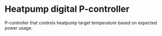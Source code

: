 # Heatpump digital P-controller

P-controller that controls heatpump target temperature based on expected power usage.